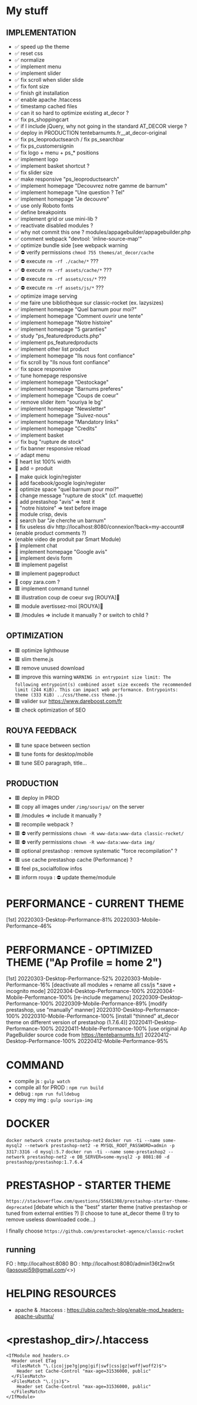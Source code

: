 # My stuff

## IMPLEMENTATION

- ✅ speed up the theme
- ✅ reset css
- ✅ normalize
- ✅ implement menu
- ✅ implement slider
- ✅ fix scroll when slider slide
- ✅ fix font size
- ✅ finish git installation
- ✅ enable apache .htaccess
- ✅ timestamp cached files
- ✅ can it so hard to optimize existing at_decor ?
- ✅ fix ps_shoppingcart
- ✅ if I include jQuery, why not going in the standard AT_DECOR vierge ?
- ✅ deploy in PRODUCTION tentebarnumts.fr\_\_at_decor-original
- ✅ fix ps_leoproductsearch / fix ps_searchbar
- ✅ fix ps_customersignin
- ✅ fix logo + menu + ps\_\* positions
- ✅ implement logo
- ✅ implement basket shortcut ?
- ✅ fix slider size
- ✅ make responsive "ps_leoproductsearch"
- ✅ implement homepage "Decouvrez notre gamme de barnum"
- ✅ implement homepage "Une question ? Tel"
- ✅ implement homepage "Je decouvre"
- ✅ use only Roboto fonts
- ✅ define breakpoints
- ✅ implement grid or use mini-lib ?
- ✅ reactivate disabled modules ?
- ✅ why not commit this one ? modules/appagebuilder/appagebuilder.php
- ✅ comment webpack "devtool: 'inline-source-map'"
- ✅ optimize bundle side [see webpack warning
- ✅ ⛔️ verify permissions `chmod 755 themes/at_decor/cache`
- ✅ ⛔️ execute `rm -rf ./cache/*` ???
- ✅ ⛔️ execute `rm -rf assets/cache/*` ???
- ✅ ⛔️ execute `rm -rf assets/css/*` ???
- ✅ ⛔️ execute `rm -rf assets/js/*` ???
- ✅ optimize image serving
- ✅ me faire une bibliothèque sur classic-rocket (ex. lazysizes)
- ✅ implement homepage "Quel barnum pour moi?"
- ✅ implement homepage "Comment ouvrir une tente"
- ✅ implement homepage "Notre histoire"
- ✅ implement homepage "5 garanties"
- ✅ study "ps_featuredproducts.php"
- ✅ implement ps_featuredproducts
- ✅ implement other list product
- ✅ implement homepage "Ils nous font confiance"
- ✅ fix scroll by "Ils nous font confiance"
- ✅ fix space responsive
- ✅ tune homepage responsive
- ✅ implement homepage "Destockage"
- ✅ implement homepage "Barnums preferes"
- ✅ implement homepage "Coups de coeur"
- ✅ remove slider item "souriya le bg"
- ✅ implement homepage "Newsletter"
- ✅ implement homepage "Suivez-nous"
- ✅ implement homepage "Mandatory links"
- ✅ implement homepage "Credits"
- ✅ implement basket
- ✅ fix bug "rupture de stock"
- ✅ fix banner responsive reload
- ✅ adapt menu
- 👊 heart list 100% width
- 👊 add ⭐️ produit
- 👊 make quick login/register
- 👊 add facebook/google login/register
- 👊 optimize space "quel barnum pour moi?"
- 👊 change message "rupture de stock" (cf. maquette)
- 👊 add prestashop "avis" => test it
- 👊 "notre histoire" => text before image
- 👊 module crisp, devis
- 👊 search bar "Je cherche un barnum"
- 👊 fix useless div http://localhost:8080/connexion?back=my-account#
- (enable product comments ?)
- (enable video de produit par Smart Module)
- 👊 implement chat
- 👊 implement homepage "Google avis"
- 👊 implement devis form
- 🟥 implement pagelist
- 🟥 implement pageproduct
- 👊 copy zara.com ?
- 🟥 implement command tunnel
- 🟥 illustration coup de coeur svg [ROUYA]🌙
- 🟥 module avertissez-moi [ROUYA]🌙
- 🟥 /modules => include it manually ? or switch to child ?

## OPTIMIZATION

- 🟥 optimize lighthouse
- 🟥 slim theme.js
- 🟥 remove unused download
- 🟥 improve this warning `WARNING in entrypoint size limit: The following entrypoint(s) combined asset size exceeds the recommended limit (244 KiB). This can impact web performance. Entrypoints: theme (333 KiB) ../css/theme.css theme.js`
- 🟥 valider sur https://www.dareboost.com/fr
- 🟥 check optimization of SEO

## ROUYA FEEDBACK

- 🟥 tune space between section
- 🟥 tune fonts for desktop/mobile
- 🟥 tune SEO paragraph, title...

## PRODUCTION

- 🟥 deploy in PROD
- 🟥 copy all images under `/img/souriya/` on the server
- 🟥 /modules => include it manually ?
- 🟥 recompile webpack ?
- 🟥 ⛔️ verify permissions `chown -R www-data:www-data classic-rocket/`
- 🟥 ⛔️ verify permissions `chown -R www-data:www-data img/`
- 🟥 optional prestashop : remove systematic "force recompilation" ?
- 🟥 use cache prestashop cache (Performance) ?
- 🟥 feel ps_socialfollow infos
- 🟥 inform rouya : ⛔️ update theme/module

# PERFORMANCE - CURRENT THEME

[1st]
20220303-Desktop-Performance-81%
20220303-Mobile-Performance-46%

# PERFORMANCE - OPTIMIZED THEME ("Ap Profile = home 2")

[1st]
20220303-Desktop-Performance-52%
20220303-Mobile-Performance-16%
[deactivate all modules + rename all css/js *.save + incognito mode]
20220304-Desktop-Performance-100%
20220304-Mobile-Performance-100%
[re-include megamenu]
20220309-Desktop-Performance-100%
20220309-Mobile-Performance-89%
[modify prestashop, use "manually" manner]
20220310-Desktop-Performance-100%
20220310-Mobile-Performance-100%
[install "thinned" at_decor theme on different version of prestashop (1.7.6.4)]
20220411-Desktop-Performance-100%
20220411-Mobile-Performance-100%
[use original Ap PageBuilder source code from https://tentebarnumts.fr/]
20220412-Desktop-Performance-100%
20220412-Mobile-Performance-95%

# COMMAND

- compile js : `gulp watch`
- compile all for PROD : `npm run build`
- debug : `npm run fulldebug`
- copy my img : `gulp souriya-img`

# DOCKER

`docker network create prestashop-net2`
`docker run -ti --name some-mysql2 --network prestashop-net2 -e MYSQL_ROOT_PASSWORD=admin -p 3317:3316 -d mysql:5.7`
`docker run -ti --name some-prestashop2 --network prestashop-net2 -e DB_SERVER=some-mysql2 -p 8081:80 -d prestashop/prestashop:1.7.6.4`

# PRESTASHOP - STARTER THEME

`https://stackoverflow.com/questions/55661308/prestashop-starter-theme-deprecated`
[debate which is the "best" starter theme (native prestashop or tuned from external entities ?)
[I choose to tune at_decor theme (I try to remove useless downloaded code...)

I finally choose `https://github.com/prestarocket-agence/classic-rocket`

## running

FO : http://localhost:8080
BO : http://localhost:8080/admin136t2nw5t
(laosoupi59@gmail.com/<>)

# HELPING RESOURCES

- apache & .htaccess : https://ubiq.co/tech-blog/enable-mod_headers-apache-ubuntu/

# <prestashop_dir>/.htaccess

```
<IfModule mod_headers.c>
  Header unset ETag
  <FilesMatch "\.(ico|jpe?g|png|gif|swf|css|gz|woff|woff2)$">
    Header set Cache-Control "max-age=31536000, public"
  </FilesMatch>
  <FilesMatch "\.(js)$">
    Header set Cache-Control "max-age=31536000, public"
  </FilesMatch>
</IfModule>
```
